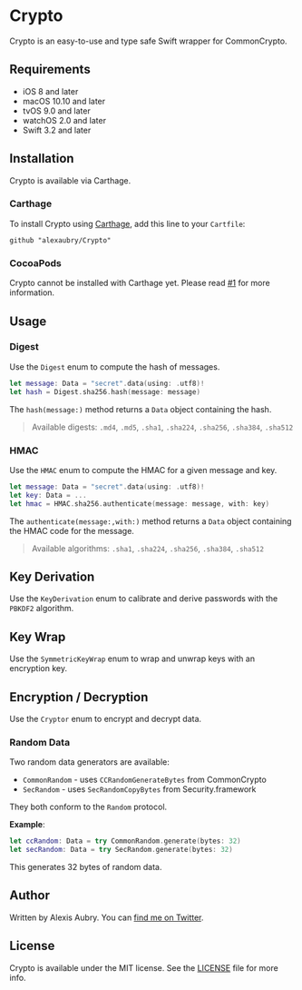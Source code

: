 # Crypto

Crypto is an easy-to-use and type safe Swift wrapper for CommonCrypto.

## Requirements

- iOS 8 and later
- macOS 10.10 and later
- tvOS 9.0 and later
- watchOS 2.0 and later
- Swift 3.2 and later

## Installation

Crypto is available via Carthage.

### Carthage

To install Crypto using [Carthage](https://github.com/Carthage/Carthage), add this line to your `Cartfile`:

~~~
github "alexaubry/Crypto"
~~~

### CocoaPods

Crypto cannot be installed with Carthage yet. Please read [#1](https://github.com/alexaubry/Crypto/issues/1) for more information.

## Usage

### Digest

Use the `Digest` enum to compute the hash of messages.

~~~swift
let message: Data = "secret".data(using: .utf8)!
let hash = Digest.sha256.hash(message: message)
~~~

The `hash(message:)` method returns a `Data` object containing the hash.

> Available digests: `.md4`, `.md5`, `.sha1`, `.sha224`, `.sha256`, `.sha384`, `.sha512`

### HMAC

Use the `HMAC` enum to compute the HMAC for a given message and key.

~~~swift
let message: Data = "secret".data(using: .utf8)!
let key: Data = ...
let hmac = HMAC.sha256.authenticate(message: message, with: key)
~~~

The `authenticate(message:,with:)` method returns a `Data` object containing the HMAC code for the message.

> Available algorithms: `.sha1`, `.sha224`, `.sha256`, `.sha384`, `.sha512`

## Key Derivation

Use the `KeyDerivation` enum to calibrate and derive passwords with the `PBKDF2` algorithm.

## Key Wrap

Use the `SymmetricKeyWrap` enum to wrap and unwrap keys with an encryption key.

## Encryption / Decryption

Use the `Cryptor` enum to encrypt and decrypt data.

### Random Data

Two random data generators are available:

- `CommonRandom` - uses `CCRandomGenerateBytes` from CommonCrypto
- `SecRandom` - uses `SecRandomCopyBytes` from Security.framework

They both conform to the `Random` protocol.

**Example**:

~~~swift
let ccRandom: Data = try CommonRandom.generate(bytes: 32)
let secRandom: Data = try SecRandom.generate(bytes: 32)
~~~

This generates 32 bytes of random data. 

## Author

Written by Alexis Aubry. You can [find me on Twitter](https://twitter.com/_alexaubry).

## License

Crypto is available under the MIT license. See the [LICENSE](LICENSE) file for more info.